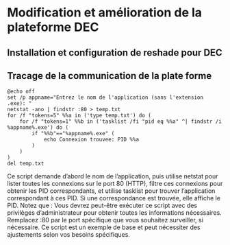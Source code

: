 # Modification et amélioration de la plateforme DEC

## Installation et configuration de reshade pour DEC

## Tracage de la communication de la plate forme

```
@echo off
set /p appname="Entrez le nom de l'application (sans l'extension .exe): "
netstat -ano | findstr :80 > temp.txt
for /f "tokens=5" %%a in ('type temp.txt') do (
    for /f "tokens=1" %%b in ('tasklist /fi "pid eq %%a" ^| findstr /i %appname%.exe') do (
        if "%%b"=="%appname%.exe" (
            echo Connexion trouvee: PID %%a
        )
    )
)
del temp.txt
```

Ce script demande d’abord le nom de l’application, puis utilise netstat pour lister toutes les connexions sur le port 80 (HTTP), filtre ces connexions pour obtenir les PID correspondants, et utilise tasklist pour trouver l’application correspondant à ces PID. Si une correspondance est trouvée, elle affiche le PID.
Notez que :
Vous devrez peut-être exécuter ce script avec des privilèges d’administrateur pour obtenir toutes les informations nécessaires.
Remplacez :80 par le port spécifique que vous souhaitez surveiller, si nécessaire.
Ce script est un exemple de base et peut nécessiter des ajustements selon vos besoins spécifiques.


